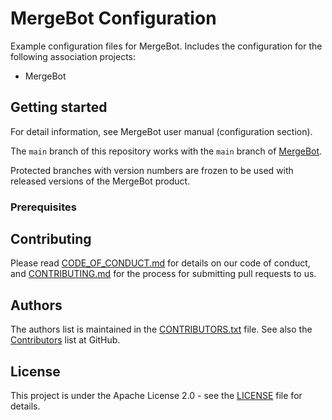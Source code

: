 # MergeBot Configuration
Example configuration files for MergeBot.
Includes the configuration for the following association projects:

* MergeBot

## Getting started

For detail information, see MergeBot user manual (configuration section).

The `main` branch of this repository works with the `main` branch of [MergeBot](https://github.com/aposin/MergeBot).

Protected branches with version numbers are frozen to be used with released versions of the MergeBot product.

### Prerequisites

## Contributing

Please read [CODE_OF_CONDUCT.md](CODE_OF_CONDUCT.md) for details on our code of conduct, and [CONTRIBUTING.md](CONTRIBUTING.md) for the process for submitting pull requests to us.

## Authors

The authors list is maintained in the [CONTRIBUTORS.txt](CONTRIBUTORS.txt) file.
See also the [Contributors](https://github.com/aposin/MergeBot_Config/graphs/contributors) list at GitHub.

## License

This project is under the Apache License 2.0 - see the [LICENSE](LICENSE) file for details.  
